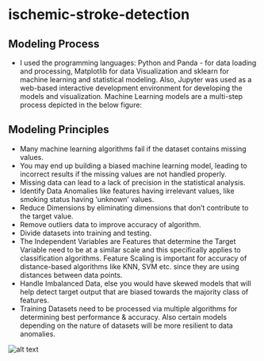 # ischemic-stroke-detection

## Modeling Process
- I used the programming languages: Python and Panda - for data loading and processing, Matplotlib for data Visualization and sklearn for machine learning and statistical modeling. Also, Jupyter was used as a web-based interactive development environment for developing the models and visualization. 
Machine Learning models are a multi-step process depicted in the below figure:

## Modeling Principles 
- Many machine learning algorithms fail if the dataset contains missing values. 
- You may end up building a biased machine learning model, leading to incorrect results if the missing values are not handled properly.
- Missing data can lead to a lack of precision in the statistical analysis.
- Identify Data Anomalies like features having irrelevant  values, like smoking status having ‘unknown’ values.
- Reduce Dimensions by eliminating dimensions that don’t contribute to the target value.
- Remove outliers data to improve accuracy of algorithm. 
- Divide datasets into training and testing.
- The Independent Variables are Features that determine the Target Variable need to be at a similar scale and this specifically applies to classification algorithms.  Feature Scaling is important for accuracy of distance-based algorithms like KNN, SVM etc. since they are using distances between data points.
- Handle Imbalanced Data, else you would have skewed models that will help detect target output that are biased towards the majority class of features.
- Training Datasets need to be processed via multiple algorithms for determining best performance & accuracy. Also certain models depending on the nature of datasets will be more resilient to data anomalies.

![alt text](DataSources/StrokeDetectionArchitecture.jpg)
